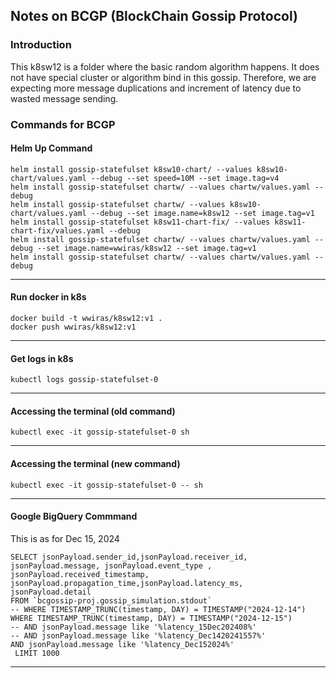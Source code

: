 ## Notes on BCGP (BlockChain Gossip Protocol)

### Introduction
This k8sw12 is a folder where the basic random algorithm happens. 
It does not have special cluster or algorithm bind in this 
gossip. Therefore, we are expecting more message 
duplications and increment of latency due to wasted message sending.



### Commands for BCGP
#### Helm Up Command
```
helm install gossip-statefulset k8sw10-chart/ --values k8sw10-chart/values.yaml --debug --set speed=10M --set image.tag=v4
helm install gossip-statefulset chartw/ --values chartw/values.yaml --debug
helm install gossip-statefulset chartw/ --values k8sw10-chart/values.yaml --debug --set image.name=k8sw12 --set image.tag=v1
helm install gossip-statefulset k8sw11-chart-fix/ --values k8sw11-chart-fix/values.yaml --debug
helm install gossip-statefulset chartw/ --values chartw/values.yaml --debug --set image.name=wwiras/k8sw12 --set image.tag=v1
helm install gossip-statefulset chartw/ --values chartw/values.yaml --debug
```
---

#### Run docker in k8s
```
docker build -t wwiras/k8sw12:v1 .
docker push wwiras/k8sw12:v1
```
---

#### Get logs in k8s
```
kubectl logs gossip-statefulset-0
```
---

#### Accessing the terminal (old command)
```
kubectl exec -it gossip-statefulset-0 sh
```
---

#### Accessing the terminal (new command)
```
kubectl exec -it gossip-statefulset-0 -- sh
```
---

#### Google BigQuery Commmand
This is as for Dec 15, 2024
```
SELECT jsonPayload.sender_id,jsonPayload.receiver_id, jsonPayload.message, jsonPayload.event_type , jsonPayload.received_timestamp, jsonPayload.propagation_time,jsonPayload.latency_ms, jsonPayload.detail 
FROM `bcgossip-proj.gossip_simulation.stdout` 
-- WHERE TIMESTAMP_TRUNC(timestamp, DAY) = TIMESTAMP("2024-12-14")
WHERE TIMESTAMP_TRUNC(timestamp, DAY) = TIMESTAMP("2024-12-15")
-- AND jsonPayload.message like '%latency_15Dec202408%'
-- AND jsonPayload.message like '%latency_Dec1420241557%'
AND jsonPayload.message like '%latency_Dec152024%'
 LIMIT 1000
```
---
